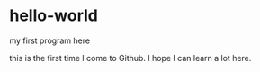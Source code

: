 # hello-world
my first program here

this is the first time I come to Github. I hope I can learn a lot here.
